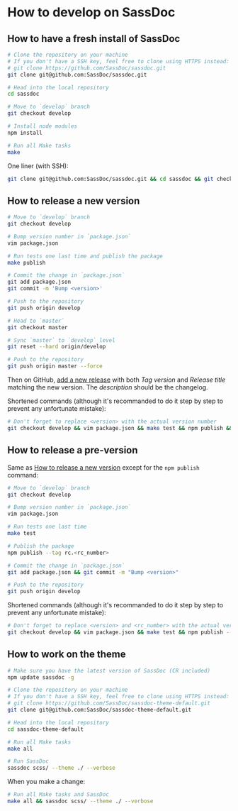 # How to develop on SassDoc

## How to have a fresh install of SassDoc

```sh
# Clone the repository on your machine
# If you don't have a SSH key, feel free to clone using HTTPS instead:
# git clone https://github.com/SassDoc/sassdoc.git
git clone git@github.com:SassDoc/sassdoc.git

# Head into the local repository
cd sassdoc

# Move to `develop` branch
git checkout develop

# Install node modules
npm install

# Run all Make tasks
make
```

One liner (with SSH):

```sh
git clone git@github.com:SassDoc/sassdoc.git && cd sassdoc && git checkout develop && npm install && make
```

## How to release a new version

```sh
# Move to `develop` branch
git checkout develop

# Bump version number in `package.json`
vim package.json

# Run tests one last time and publish the package
make publish

# Commit the change in `package.json`
git add package.json
git commit -m 'Bump <version>'

# Push to the repository
git push origin develop

# Head to `master`
git checkout master

# Sync `master` to `develop` level
git reset --hard origin/develop

# Push to the repository
git push origin master --force
```

Then on GitHub, [add a new release](https://github.com/SassDoc/sassdoc/releases/new) with both *Tag version* and *Release title* matching the new version. The *description* should be the changelog.

Shortened commands (although it's recommanded to do it step by step to prevent any unfortunate mistake):

```sh
# Don't forget to replace <version> with the actual version number
git checkout develop && vim package.json && make test && npm publish && git add package.json && git commit -m "Bump <version>" && git push origin develop && git checkout master && git reset --hard origin develop && git push origin master --force
```

## How to release a pre-version

Same as [How to release a new version](#how-to-release-a-new-version) except for the `npm publish` command:

```sh
# Move to `develop` branch
git checkout develop

# Bump version number in `package.json`
vim package.json

# Run tests one last time
make test

# Publish the package
npm publish --tag rc.<rc_number>

# Commit the change in `package.json`
git add package.json && git commit -m "Bump <version>"

# Push to the repository
git push origin develop
```

Shortened commands (although it's recommanded to do it step by step to prevent any unfortunate mistake):

```sh
# Don't forget to replace <version> and <rc_number> with the actual version number and RC number
git checkout develop && vim package.json && make test && npm publish --tag rc.<rc_number> && git add package.json && git commit -m "Bump <version>-rc.<rc_number>" && git push origin develop
```

## How to work on the theme

```sh
# Make sure you have the latest version of SassDoc (CR included)
npm update sassdoc -g

# Clone the repository on your machine
# If you don't have a SSH key, feel free to clone using HTTPS instead:
# git clone https://github.com/SassDoc/sassdoc-theme-default.git
git clone git@github.com:SassDoc/sassdoc-theme-default.git

# Head into the local repository
cd sassdoc-theme-default

# Run all Make tasks
make all

# Run SassDoc
sassdoc scss/ --theme ./ --verbose
```

When you make a change:

```sh
# Run all Make tasks and SassDoc
make all && sassdoc scss/ --theme ./ --verbose
```

